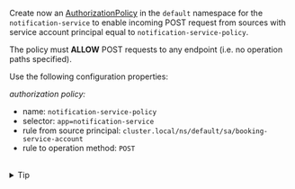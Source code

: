 Create now an [AuthorizationPolicy](https://istio.io/latest/docs/reference/config/security/authorization-policy/)
in the `default` namespace for the `notification-service` to enable incoming POST request 
from sources with service account principal equal to `notification-service-policy`.

The policy must **ALLOW** POST requests to any endpoint (i.e. no operation paths specified).

Use the following configuration properties:

*authorization policy:*
- name: `notification-service-policy`
- selector: `app=notification-service`
- rule from source principal: `cluster.local/ns/default/sa/booking-service-account`
- rule to operation method: `POST`


<br>
<details><summary>Tip</summary>

```plain
apiVersion: security.istio.io/v1
kind: AuthorizationPolicy
metadata:
  name: // TODO
  namespace: // TODO
spec:
  selector:
    matchLabels:
      app: // TODO
  action: // TODO
  rules:
  - from:
    - source:
       principals: // TODO
    to:
    - operation:
       methods: // TODO
```{{copy}}
</details>


<br>
<details><summary>Solution</summary>

```plain
apiVersion: security.istio.io/v1
kind: AuthorizationPolicy
metadata:
  name: notification-service-policy
  namespace: default
spec:
  selector:
    matchLabels:
      app: notification-service
  action: ALLOW
  rules:
  - from:
    - source:
       principals: ["cluster.local/ns/default/sa/booking-service-account"]
    to:
    - operation:
       methods: ["POST"]
```{{copy}}